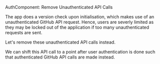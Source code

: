 AuthComponent: Remove Unauthenticated API Calls 

The app does a version check upon initialisation, which makes use 
of an unauthenticated GitHub API request. Hence, users are severly
limited as they may be locked out of the application if too many 
unauthenticated requests are sent. 

Let's remove these unauthenticated API calls instead. 

We can shift this API call to a point after user authentication is
done such that authenticated GitHub API calls are made instead.